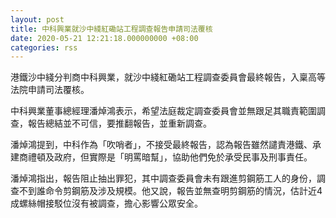 ```yaml
---
layout: post
title: 中科興業就沙中綫紅磡站工程調查報告申請司法覆核
date: 2020-05-21 12:21:18.000000000 +08:00
categories: rss
---
```


港鐵沙中綫分判商中科興業，就沙中綫紅磡站工程調查委員會最終報告，入稟高等法院申請司法覆核。

中科興業董事總經理潘焯鴻表示，希望法庭裁定調查委員會並無跟足其職責範圍調查，報告總結並不可信，要推翻報告，並重新調查。

潘焯鴻提到，中科作為「吹哨者」，不接受最終報告，認為報告雖然譴責港鐵、承建商禮頓及政府，但實際是「明罵暗幫」，協助他們免於承受民事及刑事責任。

潘焯鴻指出，報告阻止抽出罪犯，其中調查委員會未有跟進剪鋼筋工人的身份，調查不到誰命令剪鋼筋及涉及規模。他又說，報告並無查明剪鋼筋的情況，估計近4成螺絲帽接駁位沒有被調查，擔心影響公眾安全。
